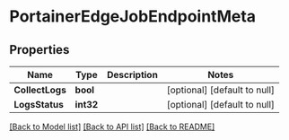 # PortainerEdgeJobEndpointMeta

## Properties
Name | Type | Description | Notes
------------ | ------------- | ------------- | -------------
**CollectLogs** | **bool** |  | [optional] [default to null]
**LogsStatus** | **int32** |  | [optional] [default to null]

[[Back to Model list]](../README.md#documentation-for-models) [[Back to API list]](../README.md#documentation-for-api-endpoints) [[Back to README]](../README.md)


